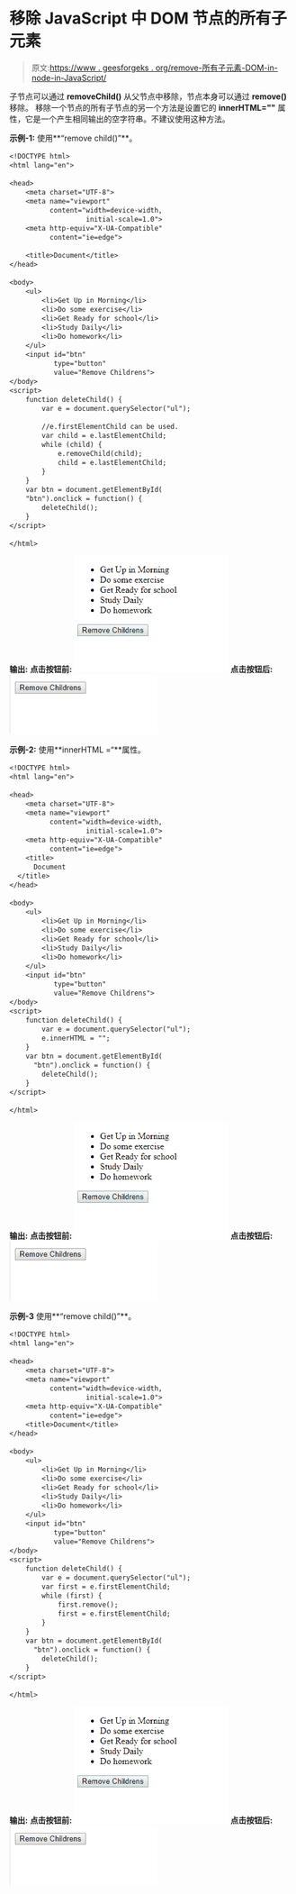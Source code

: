 # 移除 JavaScript 中 DOM 节点的所有子元素

> 原文:[https://www . geesforgeks . org/remove-所有子元素-DOM-in-node-in-JavaScript/](https://www.geeksforgeeks.org/remove-all-the-child-elements-of-a-dom-node-in-javascript/)

子节点可以通过 **removeChild()** 从父节点中移除，节点本身可以通过 **remove()** 移除。
移除一个节点的所有子节点的另一个方法是设置它的 **innerHTML=""** 属性，它是一个产生相同输出的空字符串。不建议使用这种方法。

**示例-1:** 使用**“remove child()”**。

```
<!DOCTYPE html>
<html lang="en">

<head>
    <meta charset="UTF-8">
    <meta name="viewport"
          content="width=device-width, 
                   initial-scale=1.0">
    <meta http-equiv="X-UA-Compatible" 
          content="ie=edge">

    <title>Document</title>
</head>

<body>
    <ul>
        <li>Get Up in Morning</li>
        <li>Do some exercise</li>
        <li>Get Ready for school</li>
        <li>Study Daily</li>
        <li>Do homework</li>
    </ul>
    <input id="btn"
           type="button" 
           value="Remove Childrens">
</body>
<script>
    function deleteChild() {
        var e = document.querySelector("ul");

        //e.firstElementChild can be used.
        var child = e.lastElementChild; 
        while (child) {
            e.removeChild(child);
            child = e.lastElementChild;
        }
    }
    var btn = document.getElementById(
    "btn").onclick = function() {
        deleteChild();
    }
</script>

</html>
```

**输出:**
**点击按钮前:**
![](img/477956f4e2f5d6d6d560528017708ab4.png)
**点击按钮后:**
![](img/ddf8915363fb2c48e5b3363e8b309207.png)

**示例-2:** 使用**innerHTML =“**属性。

```
<!DOCTYPE html>
<html lang="en">

<head>
    <meta charset="UTF-8">
    <meta name="viewport" 
          content="width=device-width, 
                   initial-scale=1.0">
    <meta http-equiv="X-UA-Compatible" 
          content="ie=edge">
    <title>
      Document
  </title>
</head>

<body>
    <ul>
        <li>Get Up in Morning</li>
        <li>Do some exercise</li>
        <li>Get Ready for school</li>
        <li>Study Daily</li>
        <li>Do homework</li>
    </ul>
    <input id="btn" 
           type="button"
           value="Remove Childrens">
</body>
<script>
    function deleteChild() {
        var e = document.querySelector("ul");
        e.innerHTML = "";
    }
    var btn = document.getElementById(
      "btn").onclick = function() {
        deleteChild();
    }
</script>

</html>
```

**输出:**
**点击按钮前:**
![](img/477956f4e2f5d6d6d560528017708ab4.png)
**点击按钮后:**
![](img/ddf8915363fb2c48e5b3363e8b309207.png)

**示例-3** 使用**“remove child()”**。

```
<!DOCTYPE html>
<html lang="en">

<head>
    <meta charset="UTF-8">
    <meta name="viewport" 
          content="width=device-width, 
                   initial-scale=1.0">
    <meta http-equiv="X-UA-Compatible" 
          content="ie=edge">
    <title>Document</title>
</head>

<body>
    <ul>
        <li>Get Up in Morning</li>
        <li>Do some exercise</li>
        <li>Get Ready for school</li>
        <li>Study Daily</li>
        <li>Do homework</li>
    </ul>
    <input id="btn"
           type="button"
           value="Remove Childrens">
</body>
<script>
    function deleteChild() {
        var e = document.querySelector("ul");
        var first = e.firstElementChild;
        while (first) {
            first.remove();
            first = e.firstElementChild;
        }
    }
    var btn = document.getElementById(
      "btn").onclick = function() {
        deleteChild();
    }
</script>

</html>
```

**输出:**
**点击按钮前:**
![](img/477956f4e2f5d6d6d560528017708ab4.png)
**点击按钮后:**
![](img/ddf8915363fb2c48e5b3363e8b309207.png)